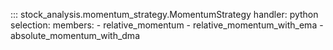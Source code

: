 <!-- ## Momentum Strategy -->

::: stock_analysis.momentum_strategy.MomentumStrategy
    handler: python
    selection:
      members:
        - relative_momentum
        - relative_momentum_with_ema
        - absolute_momentum_with_dma
